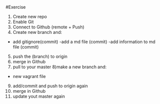 #Exercise

1) Create new repo
2) Enable Git
3) Connect to Github (remote + Push)
4) Create new branch and:
- add gitignore(commit)
-add a md file (commit)
-add information to md file (commit)
5) push the (branch) to origin
6) merge in Github
7) pull to your master
8)make a new branch and:
- new vagrant file
9) add/commit and push to origin again
10) merge in Github
11) update yout master again
